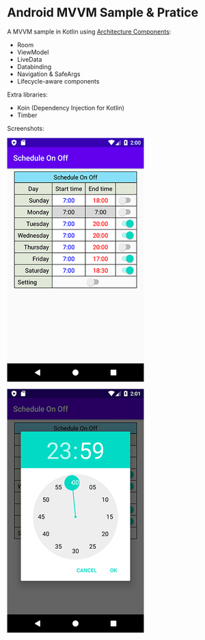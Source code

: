 # Android MVVM Sample & Pratice

A MVVM sample in Kotlin using [Architecture Components](https://developer.android.com/arch):

- Room
- ViewModel
- LiveData
- Databinding
- Navigation & SafeArgs
- Lifecycle-aware components

Extra libraries:

- Koin (Dependency Injection for Kotlin)
- Timber

Screenshots:

![01](./screenshots/Screenshot_01.png)

![02](./screenshots/Screenshot_02.png)
